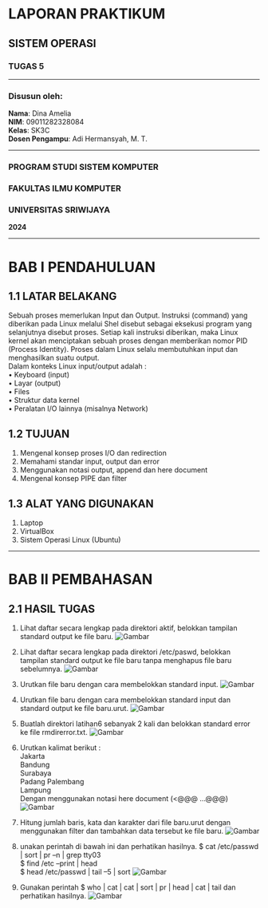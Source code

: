 # LAPORAN PRAKTIKUM
## SISTEM OPERASI
### TUGAS 5

---

### Disusun oleh:
**Nama**: Dina Amelia  
**NIM**: 09011282328084   
**Kelas**: SK3C  
**Dosen Pengampu**: Adi Hermansyah, M. T.

---

### PROGRAM STUDI SISTEM KOMPUTER  
### FAKULTAS ILMU KOMPUTER  
### UNIVERSITAS SRIWIJAYA  
**2024**

---

# BAB I PENDAHULUAN

## 1.1 LATAR BELAKANG
Sebuah proses memerlukan Input dan Output.  Instruksi (command) yang diberikan pada Linux melalui Shel disebut sebagai eksekusi program yang selanjutnya disebut proses. Setiap kali instruksi diberikan, maka Linux kernel akan menciptakan sebuah proses dengan memberikan nomor PID (Process Identity).  Proses dalam Linux selalu membutuhkan input dan menghasilkan suatu output.  
Dalam konteks Linux input/output adalah :  
•  Keyboard (input)  
•  Layar (output)  
•  Files  
•  Struktur data kernel  
•  Peralatan I/O lainnya (misalnya Network)  

## 1.2 TUJUAN
1. Mengenal konsep proses I/O dan redirection  
2. Memahami standar input, output dan error  
3. Menggunakan notasi output, append dan here document  
4. Mengenal konsep PIPE dan filter

## 1.3 ALAT YANG DIGUNAKAN
1. Laptop
2. VirtualBox
3. Sistem Operasi Linux (Ubuntu)

---

# BAB II PEMBAHASAN

## 2.1 HASIL TUGAS
1. Lihat daftar secara lengkap pada direktori aktif, belokkan tampilan standard output ke file baru. 
   ![Gambar](https://github.com/dinaameliaa/Dina-Amelia-09011282328084-SK3C-Praktikum-SO/blob/main/Sistem%20Operasi/Gambar%20tugas%205/tugas%201.png)

2. Lihat daftar secara lengkap pada direktori /etc/paswd, belokkan tampilan standard output ke file baru tanpa menghapus file baru sebelumnya.
   ![Gambar](https://github.com/dinaameliaa/Dina-Amelia-09011282328084-SK3C-Praktikum-SO/blob/main/Sistem%20Operasi/Gambar%20tugas%205/tugas%202.png)

3. Urutkan file baru dengan cara membelokkan standard input.
   ![Gambar](https://github.com/dinaameliaa/Dina-Amelia-09011282328084-SK3C-Praktikum-SO/blob/main/Sistem%20Operasi/Gambar%20tugas%205/tugas%203.png)

4. Urutkan file baru dengan cara membelokkan standard input dan standard output ke file baru.urut.
   ![Gambar](https://github.com/dinaameliaa/Dina-Amelia-09011282328084-SK3C-Praktikum-SO/blob/main/Sistem%20Operasi/Gambar%20tugas%205/tugas%204.png)

5. Buatlah direktori latihan6 sebanyak 2 kali dan belokkan standard error ke file rmdirerror.txt.
   ![Gambar](https://github.com/dinaameliaa/Dina-Amelia-09011282328084-SK3C-Praktikum-SO/blob/main/Sistem%20Operasi/Gambar%20tugas%205/tugas%205.png)

6. Urutkan kalimat berikut :  
   Jakarta  
   Bandung  
   Surabaya  
   Padang
   Palembang  
   Lampung  
   Dengan menggunakan notasi here document (<@@@ …@@@)
   ![Gambar](https://github.com/dinaameliaa/Dina-Amelia-09011282328084-SK3C-Praktikum-SO/blob/main/Sistem%20Operasi/Gambar%20tugas%205/tugas%206.png)

7. Hitung jumlah baris, kata dan karakter dari file baru.urut dengan menggunakan filter dan tambahkan data tersebut ke file baru.
   ![Gambar](https://github.com/dinaameliaa/Dina-Amelia-09011282328084-SK3C-Praktikum-SO/blob/main/Sistem%20Operasi/Gambar%20tugas%205/tugas%207.png)

8. unakan perintah di bawah ini dan perhatikan hasilnya. 
   $ cat /etc/passwd | sort | pr –n | grep tty03  
   $ find /etc –print | head  
   $ head /etc/passwd | tail –5 | sort
   ![Gambar](https://github.com/dinaameliaa/Dina-Amelia-09011282328084-SK3C-Praktikum-SO/blob/main/Sistem%20Operasi/Gambar%20tugas%205/tugas%208.png)

9. Gunakan perintah $ who | cat | cat | sort | pr | head | cat | tail dan perhatikan hasilnya.
   ![Gambar](https://github.com/dinaameliaa/Dina-Amelia-09011282328084-SK3C-Praktikum-SO/blob/main/Sistem%20Operasi/Gambar%20tugas%205/tugas%209.png)


